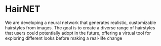 # HairNET
We are developing a neural network that generates realistic, customizable hairstyles from images. The goal is to create a diverse range of hairstyles that users could potentially adopt in the future, offering a virtual tool for exploring different looks before making a real-life change
